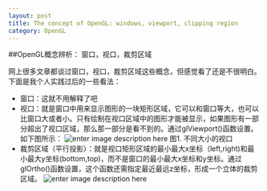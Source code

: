 ```yaml
---
layout: post
title: The concept of OpenGL: windows, viewport, clipping region
category: OpenGL
---
```


##OpenGL概念辨析： 窗口，视口，裁剪区域

网上很多文章都谈过窗口，视口，裁剪区域这些概念，但感觉看了还是不很明白。下面是我个人实践过后的一些看法：

- 窗口：这就不用解释了吧
- 视口：就是窗口中用来显示图形的一块矩形区域，它可以和窗口等大，也可以比窗口大或者小。只有绘制在视口区域中的图形才能被显示，如果图形有一部分超出了视口区域，那么那一部分是看不到的。通过glViewport()函数设置。如下图所示：
![enter image description here](http://tegabyte.qiniudn.com/20150426_1.jpg)
图1. 不同大小的视口
- 裁剪区域（平行投影）：就是视口矩形区域的最小最大x坐标（left,right)和最小最大y坐标(bottom,top)，而不是窗口的最小最大x坐标和y坐标。通过glOrtho()函数设置，这个函数还需指定最近最远z坐标，形成一个立体的裁剪区域。
![enter image description here](http://tegabyte.qiniudn.com/20150426_2.jpg)


